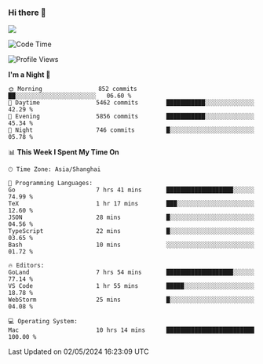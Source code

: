 ### Hi there 👋

<!--
**JJAYCHEN1e/jjaychen1e** is a ✨ _special_ ✨ repository because its `README.md` (this file) appears on your GitHub profile.

Here are some ideas to get you started:

- 🔭 I’m currently working on ...
- 🌱 I’m currently learning ...
- 👯 I’m looking to collaborate on ...
- 🤔 I’m looking for help with ...
- 💬 Ask me about ...
- 📫 How to reach me: ...
- 😄 Pronouns: ...
- ⚡ Fun fact: ...
-->

[![](https://github-readme-stats.vercel.app/api?username=jjaychen1e&show_icons=true)](https://github.com/jjaychen1e/github-readme-stats?count_private=true)

<!--START_SECTION:waka-->
![Code Time](http://img.shields.io/badge/Code%20Time-1%2C139%20hrs%2011%20mins-blue)

![Profile Views](http://img.shields.io/badge/Profile%20Views-5-blue)

**I'm a Night 🦉** 

```text
🌞 Morning                852 commits         ██░░░░░░░░░░░░░░░░░░░░░░░   06.60 % 
🌆 Daytime                5462 commits        ███████████░░░░░░░░░░░░░░   42.29 % 
🌃 Evening                5856 commits        ███████████░░░░░░░░░░░░░░   45.34 % 
🌙 Night                  746 commits         █░░░░░░░░░░░░░░░░░░░░░░░░   05.78 % 
```


📊 **This Week I Spent My Time On** 

```text
🕑︎ Time Zone: Asia/Shanghai

💬 Programming Languages: 
Go                       7 hrs 41 mins       ███████████████████░░░░░░   74.99 % 
TeX                      1 hr 17 mins        ███░░░░░░░░░░░░░░░░░░░░░░   12.60 % 
JSON                     28 mins             █░░░░░░░░░░░░░░░░░░░░░░░░   04.56 % 
TypeScript               22 mins             █░░░░░░░░░░░░░░░░░░░░░░░░   03.65 % 
Bash                     10 mins             ░░░░░░░░░░░░░░░░░░░░░░░░░   01.72 % 

🔥 Editors: 
GoLand                   7 hrs 54 mins       ███████████████████░░░░░░   77.14 % 
VS Code                  1 hr 55 mins        █████░░░░░░░░░░░░░░░░░░░░   18.78 % 
WebStorm                 25 mins             █░░░░░░░░░░░░░░░░░░░░░░░░   04.08 % 

💻 Operating System: 
Mac                      10 hrs 14 mins      █████████████████████████   100.00 % 
```


 Last Updated on 02/05/2024 16:23:09 UTC
<!--END_SECTION:waka-->
